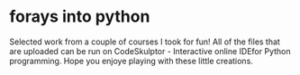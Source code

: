 # forays into python
Selected work from a couple of courses I took for fun!
All of the files that are uploaded can be run on CodeSkulptor - Interactive online IDEfor Python programming.
Hope you enjoye playing with these little creations.

